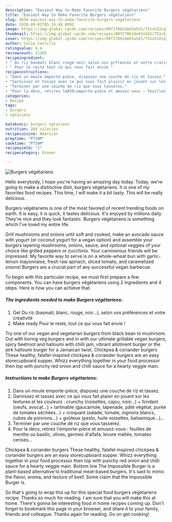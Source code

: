 ```yaml
---
description: "Easiest Way to Make Favorite Burgers végétariens"
title: "Easiest Way to Make Favorite Burgers végétariens"
slug: 4658-easiest-way-to-make-favorite-burgers-vegetariens
date: 2020-09-01T05:14:48.899Z
image: https://img-global.cpcdn.com/recipes/00f27061de63a5d1/751x532cq70/burgers-vegetariens-photo-principale-de-la-recette.jpg
thumbnail: https://img-global.cpcdn.com/recipes/00f27061de63a5d1/751x532cq70/burgers-vegetariens-photo-principale-de-la-recette.jpg
cover: https://img-global.cpcdn.com/recipes/00f27061de63a5d1/751x532cq70/burgers-vegetariens-photo-principale-de-la-recette.jpg
author: Celia Castillo
ratingvalue: 4.4
reviewcount: 21365
recipeingredient:
- " Du riz basmati blanc rouge noir selon vos prfrences et votre crativit"
- " Pour le reste tout ce qui vous fait envie "
recipeinstructions:
- "Dans un moule emporte-pièce, disposez une couche de riz et tassez."
- "Garnissez et tassez avec ce qui vous fait plaisir en jouant sur les textures et les couleurs : crunchy (noisettes, cajou, noix...) + fondant (oeufs, avocat...) + tartinable (gaucamole, tapenade, pâté végétal, purée de tomates séchées...) + croquant (salade, tomate, oignons blancs, cubes de poivrons...) + goûteux (pesto, huile noisettes, balsamique...)..."
- "Terminer par une couche de riz que vous tasserez."
- "Pour la déco, retirez l&#39;emporte-pièce et amusez-vous : feuilles de menthe ou basilic, olives, germes d&#39;alfafa, levure maltée, tomates cerises..."
categories:
- Recipe
tags:
- burgers
- vgtariens

katakunci: burgers vgtariens 
nutrition: 204 calories
recipecuisine: American
preptime: "PT38M"
cooktime: "PT59M"
recipeyield: "1"
recipecategory: Dinner

---
```



![Burgers végétariens](https://img-global.cpcdn.com/recipes/00f27061de63a5d1/751x532cq70/burgers-vegetariens-photo-principale-de-la-recette.jpg)

Hello everybody, I hope you're having an amazing day today. Today, we're going to make a distinctive dish, burgers végétariens. It is one of my favorites food recipes. This time, I will make it a bit tasty. This will be really delicious.

Burgers végétariens is one of the most favored of recent trending foods on earth. It is easy, it is quick, it tastes delicious. It's enjoyed by millions daily. They're nice and they look fantastic. Burgers végétariens is something which I've loved my entire life.

Grill mushrooms and onions until soft and cooked, make an avocado sauce with yogurt (or coconut yogurt for a vegan option) and assemble your burgers layering mushrooms, onions, sauce, and optional veggies of your choice like grilled peppers or zucchinis. Your carnivorous friends will be impressed. My favorite way to serve is on a whole-wheat bun with garlic-lemon mayonnaise, fresh raw spinach, sliced tomato, and caramelized onions! Burgers are a crucial part of any successful vegan barbecue.


To begin with this particular recipe, we must first prepare a few components. You can have burgers végétariens using 2 ingredients and 4 steps. Here is how you can achieve that.

<!--inarticleads1-->

##### The ingredients needed to make Burgers végétariens:

1. Get  Du riz (basmati, blanc, rouge, noir...), selon vos préférences et votre créativité
1. Make ready  Pour le reste, tout ce qui vous fait envie !


Try one of our vegan and vegetarian burgers from black bean to mushroom. Out with boring veg burgers and in with our ultimate grillable vegan burgers, spicy beetroot and halloumi with chilli jam, vibrant allotment burger or the jerk halloumi burger for a Jamaican twist. Chickpea &amp; coriander burgers These healthy, falafel-inspired chickpea &amp; coriander burgers are an easy storecupboard supper. Whizz everything together in your food processor then top with punchy red onion and chilli sauce for a hearty veggie main. 

<!--inarticleads2-->

##### Instructions to make Burgers végétariens:

1. Dans un moule emporte-pièce, disposez une couche de riz et tassez.
1. Garnissez et tassez avec ce qui vous fait plaisir en jouant sur les textures et les couleurs : crunchy (noisettes, cajou, noix...) + fondant (oeufs, avocat...) + tartinable (gaucamole, tapenade, pâté végétal, purée de tomates séchées...) + croquant (salade, tomate, oignons blancs, cubes de poivrons...) + goûteux (pesto, huile noisettes, balsamique...)...
1. Terminer par une couche de riz que vous tasserez.
1. Pour la déco, retirez l&#39;emporte-pièce et amusez-vous : feuilles de menthe ou basilic, olives, germes d&#39;alfafa, levure maltée, tomates cerises...


Chickpea &amp; coriander burgers These healthy, falafel-inspired chickpea &amp; coriander burgers are an easy storecupboard supper. Whizz everything together in your food processor then top with punchy red onion and chilli sauce for a hearty veggie main. Bottom line The Impossible Burger is a plant-based alternative to traditional meat-based burgers. It&#39;s said to mimic the flavor, aroma, and texture of beef. Some claim that the Impossible Burger is. 

So that's going to wrap this up for this special food burgers végétariens recipe. Thanks so much for reading. I am sure that you will make this at home. There's gonna be interesting food in home recipes coming up. Don't forget to bookmark this page in your browser, and share it to your family, friends and colleague. Thanks again for reading. Go on get cooking!
